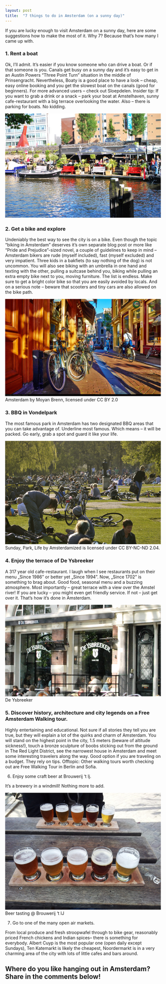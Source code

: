 ```yaml
---
layout: post
title:  "7 things to do in Amsterdam (on a sunny day)"
---
```

If you are lucky enough to visit Amsterdam on a sunny day, here are some suggestions how to make the most of it. Why 7? Because that’s how many I came up with.

### 1. Rent a boat

Ok, I’ll admit. It’s easier if you know someone who can drive a boat. Or if that someone is you. Canals get busy on a sunny day and it’s easy to get in an Austin Powers “Three Point Turn” situation in the middle of Prinsengracht. Nevertheless, Boaty is a good place to have a look – cheap, easy online booking and you get the slowest boat on the canals (good for beginners). For more advanced users – check out Sloepdelen. Insider tip: If you want to grab a drink or a snack – park your boat at Amstelhaven,  sunny cafe-restaurant with a big terrace overlooking the water. Also – there is parking for boats. No kidding.

![Amstelhaven](/assets/images/7-things-to-do-in-amsterdam/amstelhaven.jpg)

### 2. Get a bike and explore

Undeniably the best way to see the city is on a bike. Even though the topic “biking in Amsterdam” deserves it’s own separate blog post or more like “Pride and Prejudice”-sized novel, a couple of guidelines to keep in mind – Amsterdam bikers are rude (myself included), fast (myself excluded) and very impatient. Three kids in a bakfiets (to say nothing of the dog) is not uncommon. You will also see biking with an umbrella in one hand and texting with the other, pulling a suitcase behind you, biking while pulling an extra empty bike next to you, moving furniture. The list is endless.  Make sure to get a bright color bike so that you are easily avoided by locals. And on a serious note – beware that scooters and tiny cars are also allowed on the bike path.

![Bike](/assets/images/7-things-to-do-in-amsterdam/bike.jpg)
Amsterdam by Moyan Brenn, licensed under CC BY 2.0


### 3. BBQ in Vondelpark

The most famous park in Amsterdam has two designated BBQ areas that you can take advantage of. Underline most famous. Which means – it will be packed. Go early, grab a spot and guard it like your life.

![Sunday, Park, Life](/assets/images/7-things-to-do-in-amsterdam/park.jpg)
Sunday, Park, Life by Amsterdamized is licensed under CC BY-NC-ND 2.04.

### 4. Enjoy the terrace of De Ysbreeker

A 317 year old cafe-restaurant. I laugh when I see restaurants put on their menu „Since 1986” or better yet „Since 1994”. Now, „Since 1702” is something to brag about. Good food, seasonal menu and a buzzing atmosphere. Most importantly – great terrace with a view over the Amstel river! If you are lucky – you might even get friendly service. If not – just get over it. That’s how it’s done in Amsterdam.

![De Ysbreeker](/assets/images/7-things-to-do-in-amsterdam/ysbreeker.jpg)
De Ysbreeker

### 5. Discover history, architecture and city legends on a Free Amsterdam Walking tour.

Highly entertaining and educational. Not sure if all stories they tell you are true, but they will explain a lot of the quirks and charm of Amsterdam. You will stand on the highest point in the city, 1.5 meters (beware of altitude sickness!), touch a bronze sculpture of boobs sticking out from the ground in The Red Light District, see the narrowest house in Amsterdam and meet some interesting travelers along the way. Good option if you are traveling on a budget. They rely on tips. Offtopic: Other walking tours worth checking out are Free Walking Tour in Berlin and Sofia.

6. Enjoy some craft beer at Brouwerij ‘t Ij.

It’s a brewery in a windmill! Nothing more to add.

![Brouwerij 't IJ'](/assets/images/7-things-to-do-in-amsterdam/browerij_tij.jpg)
Beer tasting @ Brouwerij ‘t IJ

7. Go to one of the many open air markets.

From local produce and fresh stroopwafel through to bike gear, reasonably priced French chickens and Indian spices– there is something for everybody. Albert Cuyp is the most popular one (open daily except Sundays), Ten Katemarkt is likely the cheapest, Noordermarkt is in a very charming area of the city with lots of little cafes and bars around.

## Where do you like hanging out in Amsterdam? Share in the comments below!
